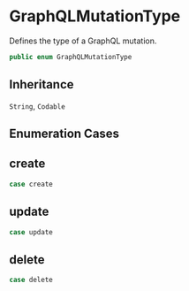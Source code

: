 # GraphQLMutationType

Defines the type of a GraphQL mutation.

``` swift
public enum GraphQLMutationType
```

## Inheritance

`String`, `Codable`

## Enumeration Cases

## create

``` swift
case create
```

## update

``` swift
case update
```

## delete

``` swift
case delete
```

